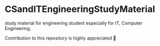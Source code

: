 # CSandITEngineeringStudyMaterial
study material for engineering student especially for IT, Computer Engineering.

Contribution to this repository is highly appreciated 🙏
